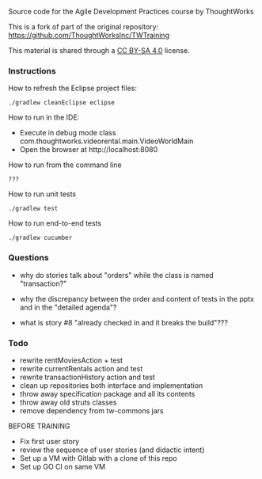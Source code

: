 
Source code for the Agile Development Practices course by ThoughtWorks

This is a fork of part of the original repository: https://github.com/ThoughtWorksInc/TWTraining

This material is shared through a [CC BY-SA 4.0](https://creativecommons.org/licenses/by-sa/4.0/) license.

### Instructions

How to refresh the Eclipse project files:

    ./gradlew cleanEclipse eclipse

How to run in the IDE:

  * Execute in debug mode class com.thoughtworks.videorental.main.VideoWorldMain
  * Open the browser at http://localhost:8080

How to run from the command line

    ???

How to run unit tests

    ./gradlew test

How to run end-to-end tests

    ./gradlew cucumber





### Questions

 - why do stories talk about "orders" while the class is named "transaction?"

 - why the discrepancy between the order and content of tests in the pptx and in the "detailed agenda"?

 - what is story #8 "already checked in and it breaks the build"???




### Todo

 - rewrite rentMoviesAction + test
 - rewrite currentRentals action and test
 - rewrite transactionHistory action and test
 - clean up repositories both interface and implementation
 - throw away specification package and all its contents
 - throw away old struts classes
 - remove dependency from tw-commons jars

BEFORE TRAINING

 - Fix first user story
 - review the sequence of user stories (and didactic intent)
 - Set up a VM with Gitlab with a clone of this repo
 - Set up GO CI on same VM

